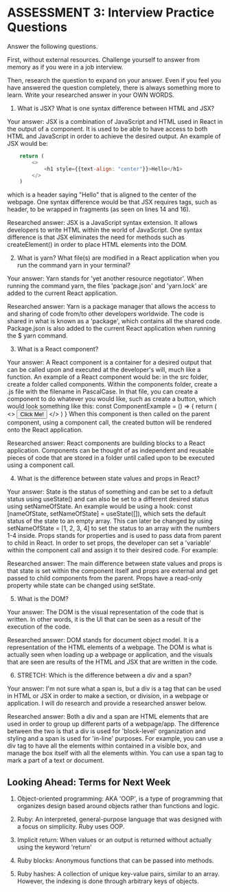 # ASSESSMENT 3: Interview Practice Questions

Answer the following questions.

First, without external resources. Challenge yourself to answer from memory as if you were in a job interview.

Then, research the question to expand on your answer. Even if you feel you have answered the question completely, there is always something more to learn. Write your researched answer in your OWN WORDS.

1. What is JSX? What is one syntax difference between HTML and JSX?

Your answer: JSX is a combination of JavaScript and HTML used in React in the output of a component. It is used to be able to have access to both HTML and JavaScript in order to achieve the desired output. An example of JSX would be:
```javascript
    return (
        <>
            <h1 style={{text-align: "center"}}>Hello</h1>
        </>
    )
```
which is a header saying "Hello" that is aligned to the center of the webpage. One syntax difference would be that JSX requires tags, such as header, to be wrapped in fragments (as seen on lines 14 and 16).

Researched answer: JSX is a JavaScript syntax extension. It allows developers to write HTML within the world of JavaScript. One syntax difference is that JSX eliminates the need for methods such as createElement() in order to place HTML elements into the DOM.

2. What is yarn? What file(s) are modified in a React application when you run the command yarn in your terminal?

Your answer: Yarn stands for 'yet another resource negotiator'. When running the command yarn, the files 'package.json' and 'yarn.lock' are added to the current React application.

Researched answer: Yarn is a package manager that allows the access to and sharing of code from/to other developers worldwide. The code is shared in what is known as a 'package', which contains all the shared code. Package.json is also added to the current React application when running the $ yarn command.

3. What is a React component?

Your answer: A React component is a container for a desired output that can be called upon and executed at the developer's will, much like a function. An example of a React component would be:
in the src folder, create a folder called components. Within the components folder, create a .js file with the filename in PascalCase. In that file, you can create a component to do whatever you would like, such as create a button, which would look something like this:
    const ComponentExample = () => {
        return (
            <>
                <button>Click Me!</button>
            </>
        )
    }
When this component is then called on the parent component, using a component call, the created button will be rendered onto the React application.

Researched answer: React components are building blocks to a React application. Components can be thought of as independent and reusable pieces of code that are stored in a folder until called upon to be executed using a component call.

4. What is the difference between state values and props in React?

Your answer: State is the status of something and can be set to a default status using useState() and can also be set to a different desired status using setNameOfState. An example would be using a hook: const [nameOfState, setNameOfState] = useState([]), which sets the default status of the state to an empty array. This can later be changed by using setNameOfState = [1, 2, 3, 4] to set the status to an array with the numbers 1-4 inside. Props stands for properties and is used to pass data from parent to child in React. In order to set props, the developer can set a 'variable' within the component call and assign it to their desired code. For example: <ComponentCall exampleprop={myCode}>

Researched answer: The main difference between state values and props is that state is set within the component itself and props are external and get passed to child components from the parent. Props have a read-only property while state can be changed using setState.

5. What is the DOM?

Your answer: The DOM is the visual representation of the code that is written. In other words, it is the UI that can be seen as a result of the execution of the code.

Researched answer: DOM stands for document object model. It is a representation of the HTML elements of a webpage. The DOM is what is actually seen when loading up a webpage or application, and the visuals that are seen are results of the HTML and JSX that are written in the code.

6. STRETCH: Which is the difference between a div and a span?

Your answer: I'm not sure what a span is, but a div is a tag that can be used in HTML or JSX in order to make a section, or division, in a webpage or application. I will do research and provide a researched answer below.

Researched answer: Both a div and a span are HTML elements that are used in order to group up different parts of a webpage/app. The difference between the two is that a div is used for 'block-level' organization and styling and a span is used for 'in-line' purposes. For example, you can use a div tag to have all the elements within contained in a visible box, and manage the box itself with all the elements within. You can use a span tag to mark a part of a text or document.

## Looking Ahead: Terms for Next Week

1. Object-oriented programming: AKA 'OOP', is a type of programming that organizes design based around objects rather than functions and logic.

2. Ruby: An interpreted, general-purpose language that was designed with a focus on simplicity. Ruby uses OOP.

3. Implicit return: When values or an output is returned without actually using the keyword 'return'

4. Ruby blocks: Anonymous functions that can be passed into methods.

5. Ruby hashes: A collection of unique key-value pairs, similar to an array. However, the indexing is done through arbitrary keys of objects.
